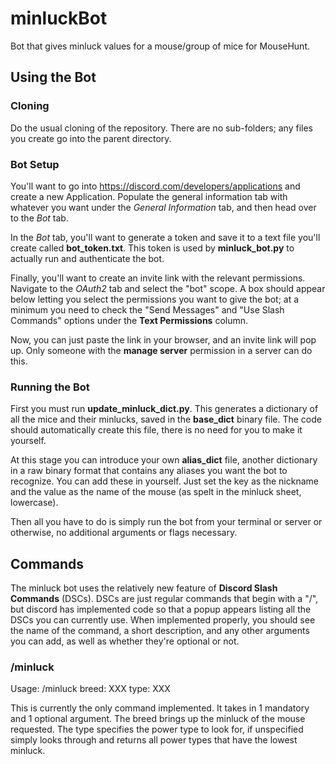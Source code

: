 # minluckBot
Bot that gives minluck values for a mouse/group of mice for MouseHunt.
## Using the Bot
### Cloning
Do the usual cloning of the repository. There are no sub-folders; any files you create go into the parent directory.
### Bot Setup
You'll want to go into https://discord.com/developers/applications and create a new Application. 
Populate the general information tab with whatever you want under the _General Information_ tab, and then head over to the _Bot_ tab.

In the _Bot_ tab, you'll want to generate a token and save it to a text file you'll create called **bot_token.txt**.
This token is used by **minluck_bot.py** to actually run and authenticate the bot.

Finally, you'll want to create an invite link with the relevant permissions. 
Navigate to the _OAuth2_ tab and select the "bot" scope. A box should appear below letting you select the permissions you want to give the bot; at a minimum you need to check the "Send Messages" and "Use Slash Commands" options under the **Text Permissions** column.

Now, you can just paste the link in your browser, and an invite link will pop up. Only someone with the **manage server** permission in a server can do this.
### Running the Bot
First you must run **update_minluck_dict.py**. This generates a dictionary of all the mice and their minlucks, saved in the **base_dict** binary file. 
The code should automatically create this file, there is no need for you to make it yourself. 

At this stage you can introduce your own **alias_dict** file, another dictionary in a raw binary format that contains any aliases you want the bot to recognize. You can add these in yourself. Just set the key as the nickname and the value as the name of the mouse (as spelt in the minluck sheet, lowercase).

Then all you have to do is simply run the bot from your terminal or server or otherwise, no additional arguments or flags necessary.
## Commands
The minluck bot uses the relatively new feature of **Discord Slash Commands** (DSCs). DSCs are just regular commands that begin with a "/", but discord has implemented code so that a popup appears listing all the DSCs you can currently use.
When implemented properly, you should see the name of the command, a short description, and any other arguments you can add, as well as whether they're optional or not.

### /minluck
Usage: /minluck breed: XXX type: XXX

This is currently the only command implemented. It takes in 1 mandatory and 1 optional argument.
The breed brings up the minluck of the mouse requested.
The type specifies the power type to look for, if unspecified simply looks through and returns all power types that have the lowest minluck.